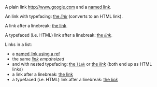 A plain link <http://www.google.com> and  a [named link](http://python.org).

An link with typefacing: [the *link*](http://foo.bar) (converts to an HTML
link).

A link after a linebreak:
[the link](http://foo.bar).

A typefaced (i.e. HTML) link after a linebreak:
[the *link*](http://foo.bar).

Links in a list:

-   a [named link using a ref][ref]
-   the same *[link][ref] empahsized*
-   and with nested typefacing: [the `link`][ref] or [the *link*][ref] (both
    end up as HTML links)
-   a link after a linebreak:
    [the link](http://foo.bar)
-   a typefaced (i.e. HTML) link after a linebreak:
    [the *link*](http://foo.bar)

[ref]: http://xkcd.com/
